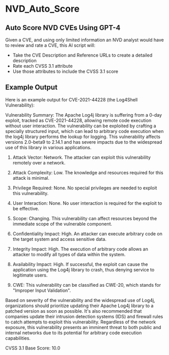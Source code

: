 # NVD_Auto_Score
## Auto Score NVD CVEs Using GPT-4

Given a CVE, and using only limited information an NVD analyst would have to review and rate a CVE, this AI script will:
* Take the CVE Description and Reference URLs to create a detailed description
* Rate each CVSS 3.1 attribute
* Use those attributes to include the CVSS 3.1 score



## Example Output
Here is an example output for CVE-2021-44228 (the Log4Shell Vulnerability):

Vulnerability Summary:
The Apache Log4j library is suffering from a 0-day exploit, tracked as CVE-2021-44228, allowing remote code execution without user interaction. The vulnerability can be exploited by crafting a specially structured input, which can lead to arbitrary code execution when the log4j library performs the lookup for logging. This vulnerability affects versions 2.0-beta9 to 2.14.1 and has severe impacts due to the widespread use of this library in various applications.

1. Attack Vector: Network. The attacker can exploit this vulnerability remotely over a network.

2. Attack Complexity: Low. The knowledge and resources required for this attack is minimal. 

3. Privilege Required: None. No special privileges are needed to exploit this vulnerability.

4. User Interaction: None. No user interaction is required for the exploit to be effective.

5. Scope: Changing. This vulnerability can affect resources beyond the immediate scope of the vulnerable component.

6. Confidentiality Impact: High. An attacker can execute arbitrary code on the target system and access sensitive data.

7. Integrity Impact: High. The execution of arbitrary code allows an attacker to modify all types of data within the system.

8. Availability Impact: High. If successful, the exploit can cause the application using the Log4j library to crash, thus denying service to legitimate users.

9. CWE: This vulnerability can be classified as CWE-20, which stands for "Improper Input Validation".

Based on severity of the vulnerability and the widespread use of Log4j, organizations should prioritize updating their Apache Log4j library to a patched version as soon as possible. It's also recommended that companies update their intrusion detection systems (IDS) and firewall rules to catch attempts to exploit this vulnerability. Regardless of the network exposure, this vulnerability presents an imminent threat to both public and internal networks due to its potential for arbitrary code execution capabilities.

CVSS 3.1 Base Score: 10.0

